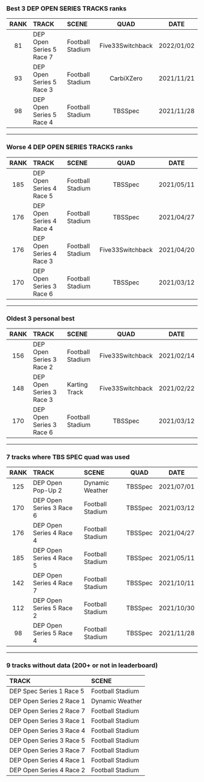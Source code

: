 ### Best 3 DEP OPEN SERIES TRACKS ranks
|RANK|TRACK|SCENE|QUAD|DATE|
|:---:|:---|:---|:---:|:---:|
|81|DEP Open Series 5 Race 7|Football Stadium|Five33Switchback|2022/01/02|
|93|DEP Open Series 5 Race 3|Football Stadium|CarbiXZero|2021/11/21|
|98|DEP Open Series 5 Race 4|Football Stadium|TBSSpec|2021/11/28|
---
### Worse 4 DEP OPEN SERIES TRACKS ranks
|RANK|TRACK|SCENE|QUAD|DATE|
|:---:|:---|:---|:---:|:---:|
|185|DEP Open Series 4 Race 5|Football Stadium|TBSSpec|2021/05/11|
|176|DEP Open Series 4 Race 4|Football Stadium|TBSSpec|2021/04/27|
|176|DEP Open Series 4 Race 3|Football Stadium|Five33Switchback|2021/04/20|
|170|DEP Open Series 3 Race 6|Football Stadium|TBSSpec|2021/03/12|
---
### Oldest 3 personal best
|RANK|TRACK|SCENE|QUAD|DATE|
|:---:|:---|:---|:---:|:---:|
|156|DEP Open Series 3 Race 2|Football Stadium|Five33Switchback|2021/02/14|
|148|DEP Open Series 3 Race 3|Karting Track|Five33Switchback|2021/02/22|
|170|DEP Open Series 3 Race 6|Football Stadium|TBSSpec|2021/03/12|
---
### 7 tracks where TBS SPEC quad was used
|RANK|TRACK|SCENE|QUAD|DATE|
|:---:|:---|:---|:---:|:---:|
|125|DEP Open Pop-Up 2|Dynamic Weather|TBSSpec|2021/07/01|
|170|DEP Open Series 3 Race 6|Football Stadium|TBSSpec|2021/03/12|
|176|DEP Open Series 4 Race 4|Football Stadium|TBSSpec|2021/04/27|
|185|DEP Open Series 4 Race 5|Football Stadium|TBSSpec|2021/05/11|
|142|DEP Open Series 4 Race 7|Football Stadium|TBSSpec|2021/10/11|
|112|DEP Open Series 5 Race 2|Football Stadium|TBSSpec|2021/10/30|
|98|DEP Open Series 5 Race 4|Football Stadium|TBSSpec|2021/11/28|
---
### 9 tracks without data (200+ or not in leaderboard)
|TRACK|SCENE|
|:---|:---|
|DEP Spec Series 1 Race 5|Football Stadium|
|DEP Open Series 2 Race 1|Dynamic Weather|
|DEP Open Series 2 Race 7|Football Stadium|
|DEP Open Series 3 Race 1|Football Stadium|
|DEP Open Series 3 Race 4|Football Stadium|
|DEP Open Series 3 Race 5|Football Stadium|
|DEP Open Series 3 Race 7|Football Stadium|
|DEP Open Series 4 Race 1|Football Stadium|
|DEP Open Series 4 Race 2|Football Stadium|
